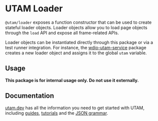 # UTAM Loader

`@utam/loader` exposes a function constructor that can be used to create stateful loader objects. Loader objects
allow you to load page objects through the `load` API and expose all frame-related APIs.

Loader objects can be instantiated directly through this package or via a test runner integration.
For instance, the [wdio-utam-service][npm-wdio-utam-service-pkg] package creates a new loader object and assigns it to
the global `utam` variable.

## Usage

**This package is for internal usage only. Do not use it externally.**

## Documentation

[utam.dev][utam-dev] has all the information you need to get started with UTAM, including [guides][doc-guides],
[tutorials][doc-tutorials] and the [JSON grammar][doc-grammar].

[npm-wdio-utam-service-pkg]: https://www.npmjs.com/package/wdio-utam-service
[utam-dev]: https://utam.dev
[doc-guides]: https://utam.dev/guide/introduction
[doc-tutorials]: https://utam.dev/tutorial/introduction
[doc-grammar]: https://utam.dev/grammar/spec
